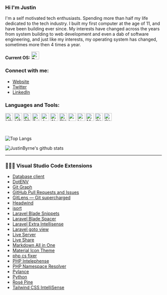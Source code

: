 ### Hi I'm Justin

I'm a self motivated tech enthusiasts. Spending more than half my life dedicated to the tech industry. I built my first computer at the age of 11, and have been building ever since. My interests have changed across the years from system building to web development and even a dab of software engineering, and just like my interests, my operating system has changed, sometimes more then 4 times a year.

**Current OS: <img src="https://img.shields.io/badge/Pop!__OS%2022.04-282C34?style=flat&logo=popos&logoColor=48B9C7" alt="Pop! OS 22.04" title="Pop!_OS" height="25" />**

### Connect with me:

- [Website](https://justinbyrne.dev/)
- [Twitter](https://www.twitter.com/JustinBTechGuy)
- [LinkedIn](https://www.linkedin.com/in/JustinBTechGuy)

### Languages and Tools:

<a name="langs"></a>

[<img src="https://img.shields.io/badge/VS%20Code-282C34?style=flat&logo=visualstudiocode&logoColor=007ACC" alt="VS Code" title="Visual Studio Code" height="25" />][langs]
[<img src="https://img.shields.io/badge/HTML%205-282C34?style=flat&logo=html5&logoColor=E34F26" alt="HTML 5" title="HTML 5" height="25" />][langs]
[<img src="https://img.shields.io/badge/CSS%203-282C34?style=flat&logo=css3&logoColor=1572B6" alt="CSS 3" title="CSS 3" height="25" />][langs]
[<img src="https://img.shields.io/badge/Tailwind%20CSS-282C34?style=flat&logo=tailwindcss&logoColor=06B6D4" alt="Tailwind CSS" title="Tailwind CSS" height="25" />][langs]
[<img src="https://img.shields.io/badge/Javascript-282C34?style=flat&logo=javascript&logoColor=F7DF1E" alt="Javascript" title="Javascript" height="25" />][langs]
[<img src="https://img.shields.io/badge/Alpine.js-282C34?style=flat&logo=alpine.js&logoColor=8BC0D0" alt="Alpine.js" title="Alpine.js" height="25" />][langs]
[<img src="https://img.shields.io/badge/PHP-282C34?style=flat&logo=php&logoColor=777BB4" alt="PHP" title="PHP" height="25" />][langs]
[<img src="https://img.shields.io/badge/Laravel-282C34?style=flat&logo=laravel&logoColor=FF2D20" alt="Laravel" title="Laravel" height="25" />][langs]
[<img src="https://img.shields.io/badge/Livewire-282C34?style=flat&logo=livewire&logoColor=4E56A6" alt="Livewire" title="Livewire" height="25" />][langs]
[<img src="https://img.shields.io/badge/MySQL-282C34?style=flat&logo=mysql&logoColor=4479A1" alt="MySQL" title="MySQL" height="25" />][langs]
[<img src="https://img.shields.io/badge/Git-282C34?style=flat&logo=git&logoColor=F05032" alt="Git" title="Git" height="25" />][langs]
[<img src="https://img.shields.io/badge/GitHub-282C34?style=flat&logo=github&logoColor=181717" alt="GitHub" title="GitHub" height="25" />][langs]

<br />
 
![Top Langs](https://github-readme-stats.vercel.app/api/top-langs/?username=JustinByrne&layout=compact&hide_border=true)

![JustinByrne's github stats](https://github-readme-stats.vercel.app/api?username=JustinByrne&show_icons=true&count_private=true&hide_border=true)

---

### 🧑🏻‍💻 Visual Studio Code Extensions

- [Database client](https://marketplace.visualstudio.com/items?itemName=cweijan.vscode-database-client2)
- [DotENV](https://marketplace.visualstudio.com/items?itemName=mikestead.dotenv)
- [Git Graph](https://marketplace.visualstudio.com/items?itemName=mhutchie.git-graph)
- [GitHub Pull Requests and Issues](https://marketplace.visualstudio.com/items?itemName=GitHub.vscode-pull-request-github)
- [GitLens — Git supercharged](https://marketplace.visualstudio.com/items?itemName=eamodio.gitlens)
- [Headwind](https://marketplace.visualstudio.com/items?itemName=heybourn.headwind)
- [isort](https://marketplace.visualstudio.com/items?itemName=ms-python.isort)
- [Laravel Blade Snippets](https://marketplace.visualstudio.com/items?itemName=onecentlin.laravel-blade)
- [Laravel Blade Spacer](https://marketplace.visualstudio.com/items?itemName=austenc.laravel-blade-spacer)
- [Laravel Extra Intellisense](https://marketplace.visualstudio.com/items?itemName=amiralizadeh9480.laravel-extra-intellisense)
- [Laravel goto view](https://marketplace.visualstudio.com/items?itemName=codingyu.laravel-goto-view)
- [Live Server](https://marketplace.visualstudio.com/items?itemName=ritwickdey.LiveServer)
- [Live Share](https://marketplace.visualstudio.com/items?itemName=MS-vsliveshare.vsliveshare)
- [Markdown All in One](https://marketplace.visualstudio.com/items?itemName=yzhang.markdown-all-in-one)
- [Material Icon Theme](https://marketplace.visualstudio.com/items?itemName=PKief.material-icon-theme)
- [php cs fixer](https://marketplace.visualstudio.com/items?itemName=junstyle.php-cs-fixer)
- [PHP Intelephense](https://marketplace.visualstudio.com/items?itemName=bmewburn.vscode-intelephense-client)
- [PHP Namespace Resolver](https://marketplace.visualstudio.com/items?itemName=MehediDracula.php-namespace-resolver)
- [Pylance](https://marketplace.visualstudio.com/items?itemName=ms-python.vscode-pylance)
- [Python](https://marketplace.visualstudio.com/items?itemName=ms-python.python)
- [Rosé Pine](https://marketplace.visualstudio.com/items?itemName=mvllow.rose-pine)
- [Tailwind CSS IntelliSense](https://marketplace.visualstudio.com/items?itemName=bradlc.vscode-tailwindcss)

[langs]: #langs
